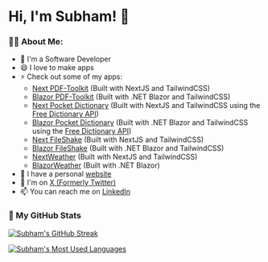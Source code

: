# Hi, I'm Subham! 👋

### 👨‍💻 About Me:
- 🔭 I'm a Software Developer
- 😄 I love to make apps
- ⚡ Check out some of my apps:
    - [Next PDF-Toolkit](https://next-pdftoolkit.subhamk.com) (Built with NextJS and TailwindCSS)
    - [Blazor PDF-Toolkit](https://blazor-pdftoolkit.subhamk.com) (Built with .NET Blazor and TailwindCSS)
    - [Next Pocket Dictionary](https://next-dictionary.subhamk.com) (Built with NextJS and TailwindCSS using the [Free Dictionary API](https://github.com/meetDeveloper/freeDictionaryAPI))
    - [Blazor Pocket Dictionary](https://blazor-dictionary.subhamk.com) (Built with .NET Blazor and TailwindCSS using the [Free Dictionary API](https://github.com/meetDeveloper/freeDictionaryAPI))
    - [Next FileShake](https://nfs.subhamk.com) (Built with NextJS and TailwindCSS)
    - [Blazor FileShake](https://bfs.subhamk.com) (Built with .NET Blazor and TailwindCSS)
    - [NextWeather](https://next-weather.subhamk.com) (Built with NextJS and TailwindCSS)
    - [BlazorWeather](https://blazor-weather.subhamk.com) (Built with .NET Blazor)
- 🌱 I have a personal [website](https://www.subhamk.com)
- 💬 I'm on [X (Formerly Twitter)](https://twitter.com/SubhamK108)
- 📫 You can reach me on [LinkedIn](https://www.linkedin.com/in/subham-karmakar-96024b200/)
<!-- - 👯 I’m looking to collaborate on ... -->
<!-- - 🤔 I’m looking for help with ... -->

### 🚀 My GitHub Stats
[![Subham's GitHub Streak](https://streak-stats.demolab.com?user=SubhamK108&theme=transparent)](https://git.io/streak-stats)

[![Subham's Most Used Languages](https://github-readme-stats.vercel.app/api/top-langs/?username=SubhamK108&hide=html,css,scss&exclude_repo=SubhamK108.github.io,Weather-App&layout=donut&theme=transparent&custom_title=Subham%27s%20Most%20Used%20Languages)](https://github.com/anuraghazra/github-readme-stats)

<!-- [![Subham's GitHub Stats](https://github-readme-stats.vercel.app/api?username=SubhamK108&theme=transparent&show_icons=true&include_all_commits=true&custom_title=Subham%27s%20GitHub%20Stats)](https://github.com/anuraghazra/github-readme-stats) -->
